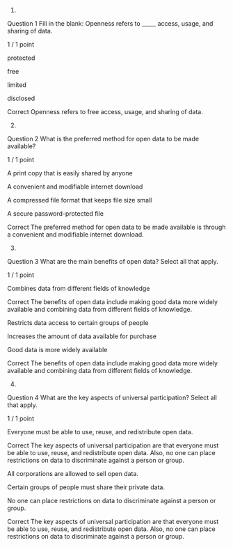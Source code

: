 1.
Question 1
Fill in the blank: Openness refers to _____ access, usage, and sharing of data.

1 / 1 point

protected


free


limited


disclosed

Correct
Openness refers to free access, usage, and sharing of data.

2.
Question 2
What is the preferred method for open data to be made available?

1 / 1 point

A print copy that is easily shared by anyone


A convenient and modifiable internet download


A compressed file format that keeps file size small


A secure password-protected file

Correct
The preferred method for open data to be made available is through a convenient and modifiable internet download.

3.
Question 3
What are the main benefits of open data? Select all that apply.

1 / 1 point

Combines data from different fields of knowledge

Correct
The benefits of open data include making good data more widely available and combining data from different fields of knowledge.


Restricts data access to certain groups of people


Increases the amount of data available for purchase


Good data is more widely available

Correct
The benefits of open data include making good data more widely available and combining data from different fields of knowledge.

4.
Question 4
What are the key aspects of universal participation? Select all that apply.

1 / 1 point

Everyone must be able to use, reuse, and redistribute open data. 

Correct
The key aspects of universal participation are that everyone must be able to use, reuse, and redistribute open data. Also, no one can place restrictions on data to discriminate against a person or group. 


All corporations are allowed to sell open data.


Certain groups of people must share their private data. 


No one can place restrictions on data to discriminate against a person or group. 

Correct
The key aspects of universal participation are that everyone must be able to use, reuse, and redistribute open data. Also, no one can place restrictions on data to discriminate against a person or group. 

